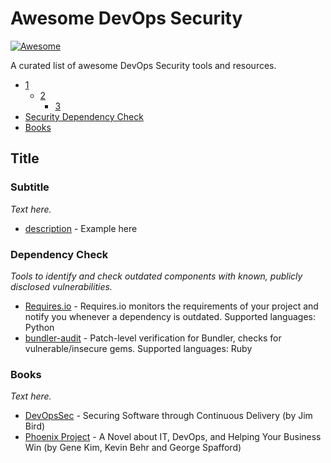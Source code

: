 # Awesome DevOps Security

[![Awesome](https://cdn.rawgit.com/sindresorhus/awesome/d7305f38d29fed78fa85652e3a63e154dd8e8829/media/badge.svg)](https://github.com/sindresorhus/awesome)

A curated list of awesome DevOps Security tools and resources.

- [1](#1)
    - [2](#2)
        - [3](#3)
- [Security Dependency Check](#security-dependency-check)
- [Books](#books)

## Title

### Subtitle

*Text here.*

* [description](https://www.example.com) - Example here

### Dependency Check

*Tools to identify and check outdated components with known, publicly disclosed vulnerabilities.*

* [Requires.io](https://requires.io/) - Requires.io monitors the requirements of your project and notify you whenever a dependency is outdated. Supported languages: Python
* [bundler-audit](https://github.com/rubysec/bundler-audit) - Patch-level verification for Bundler, checks for vulnerable/insecure gems. Supported languages: Ruby

### Books

*Text here.*

* [DevOpsSec](https://www.oreilly.com/webops-perf/free/files/devopssec.pdf) - Securing Software through Continuous Delivery (by Jim Bird)
* [Phoenix Project](https://www.amazon.com/Phoenix-Project-DevOps-Helping-Business/dp/0988262592) - A Novel about IT, DevOps, and Helping Your Business Win (by Gene Kim, Kevin Behr and George Spafford)

